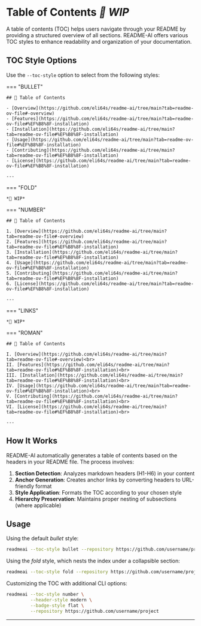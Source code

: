 # Table of Contents *🚧 WIP*

A table of contents (TOC) helps users navigate through your README by providing a structured overview of all sections. README-AI offers various TOC styles to enhance readability and organization of your documentation.

## TOC Style Options

Use the `--toc-style` option to select from the following styles:

=== "BULLET"

    ## 🔗 Table of Contents

    - [Overview](https://github.com/eli64s/readme-ai/tree/main?tab=readme-ov-file#-overview)
    - [Features](https://github.com/eli64s/readme-ai/tree/main?tab=readme-ov-file#%EF%B8%8F-installation)
    - [Installation](https://github.com/eli64s/readme-ai/tree/main?tab=readme-ov-file#%EF%B8%8F-installation)
    - [Usage](https://github.com/eli64s/readme-ai/tree/main?tab=readme-ov-file#%EF%B8%8F-installation)
    - [Contributing](https://github.com/eli64s/readme-ai/tree/main?tab=readme-ov-file#%EF%B8%8F-installation)
    - [License](https://github.com/eli64s/readme-ai/tree/main?tab=readme-ov-file#%EF%B8%8F-installation)

    ---

=== "FOLD"

    *🚧 WIP*

=== "NUMBER"

    ## 🔗 Table of Contents

    1. [Overview](https://github.com/eli64s/readme-ai/tree/main?tab=readme-ov-file#-overview)
    2. [Features](https://github.com/eli64s/readme-ai/tree/main?tab=readme-ov-file#%EF%B8%8F-installation)
    3. [Installation](https://github.com/eli64s/readme-ai/tree/main?tab=readme-ov-file#%EF%B8%8F-installation)
    4. [Usage](https://github.com/eli64s/readme-ai/tree/main?tab=readme-ov-file#%EF%B8%8F-installation)
    5. [Contributing](https://github.com/eli64s/readme-ai/tree/main?tab=readme-ov-file#%EF%B8%8F-installation)
    6. [License](https://github.com/eli64s/readme-ai/tree/main?tab=readme-ov-file#%EF%B8%8F-installation)

    ---

=== "LINKS"

    *🚧 WIP*

=== "ROMAN"

    ## 🔗 Table of Contents

    I. [Overview](https://github.com/eli64s/readme-ai/tree/main?tab=readme-ov-file#-overview)<br>
    II. [Features](https://github.com/eli64s/readme-ai/tree/main?tab=readme-ov-file#%EF%B8%8F-installation)<br>
    III. [Installation](https://github.com/eli64s/readme-ai/tree/main?tab=readme-ov-file#%EF%B8%8F-installation)<br>
    IV. [Usage](https://github.com/eli64s/readme-ai/tree/main?tab=readme-ov-file#%EF%B8%8F-installation)<br>
    V. [Contributing](https://github.com/eli64s/readme-ai/tree/main?tab=readme-ov-file#%EF%B8%8F-installation)<br>
    VI. [License](https://github.com/eli64s/readme-ai/tree/main?tab=readme-ov-file#%EF%B8%8F-installation)<br>

    ---

## How It Works

README-AI automatically generates a table of contents based on the headers in your README file. The process involves:

1. **Section Detection**: Analyzes markdown headers (H1-H6) in your content
2. **Anchor Generation**: Creates anchor links by converting headers to URL-friendly format
3. **Style Application**: Formats the TOC according to your chosen style
4. **Hierarchy Preservation**: Maintains proper nesting of subsections (where applicable)

## Usage

Using the default *bullet* style:

```sh
readmeai --toc-style bullet --repository https://github.com/username/project
```

Using the *fold* style, which nests the index under a collapsible section:

```sh
readmeai --toc-style fold --repository https://github.com/username/project
```

Customizing the TOC with additional CLI options:

```sh
readmeai --toc-style number \
         --header-style modern \
         --badge-style flat \
         --repository https://github.com/username/project
```

---
